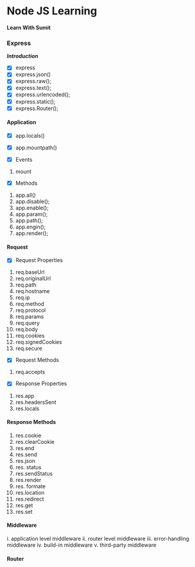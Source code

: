 # Node JS Learning

**Learn With Sumit**

### Express

**_Introduction_**

- [x] express
- [x] express.json()
- [x] express.raw();
- [x] express.text();
- [x] express.urlencoded();
- [x] express.static();
- [x] express.Router();

#### Application

- [x] app.locals()
- [x] app.mountpath()

- [x] Events

1. mount

- [x] Methods

1. app.all()
2. app.disable();
3. app.enable();
4. app.param();
5. app.path();
6. app.engin();
7. app.render();

#### Request

- [x] Request Properties

1. req.baseUrl
2. req.originalUrl
3. req.path
4. req.hostname
5. req.ip
6. req.method
7. req.protocol
8. req.params
9. req.query
10. req.body
11. req.cookies
12. req.signedCookies
13. req.secure

- [x] Request Methods

1. req.accepts

- [x] Response Properties

1. res.app
2. res.headersSent
3. res.locals

#### Response Methods

1. res.cookie
2. res.clearCookie
3. res.end
4. res.send
5. res.json
6. res. status
7. res.sendStatus
8. res.render
9. res. formate
10. res.location
11. res.redirect
12. res.get
13. res.set

#### Middleware

i. application level middleware
ii. router level middleware
iii. error-handling middleware
iv. build-in middleware
v. third-party middleware

#### Router
